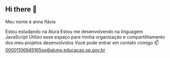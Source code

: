 ## Hi there 👋

<!--
**hannaflavia/hannaflavia** is a ✨ _special_ ✨ repository because its `README.md` (this file) appears on your GitHub profile.

Here are some ideas to get you started:

- 🔭 I’m currently working on ...
- 🌱 I’m currently learning ...
- 👯 I’m looking to collaborate on ...
- 🤔 I’m looking for help with ...
- 💬 Ask me about ...
- 📫 How to reach me: ...
- 😄 Pronouns: ...
- ⚡ Fun fact: ...
-->Meu nome é anna flávia 

Estou estudando na Alura
Estou me desenvolvendo na linguagem JavaScript
Utilizo esse espaço para minha organização e compartilhamento dos meu projetos desenvolvidos 
Você pode entrar em contato comigo 📫
00001106945165sp@aluno.educacao.sp.gov.br

